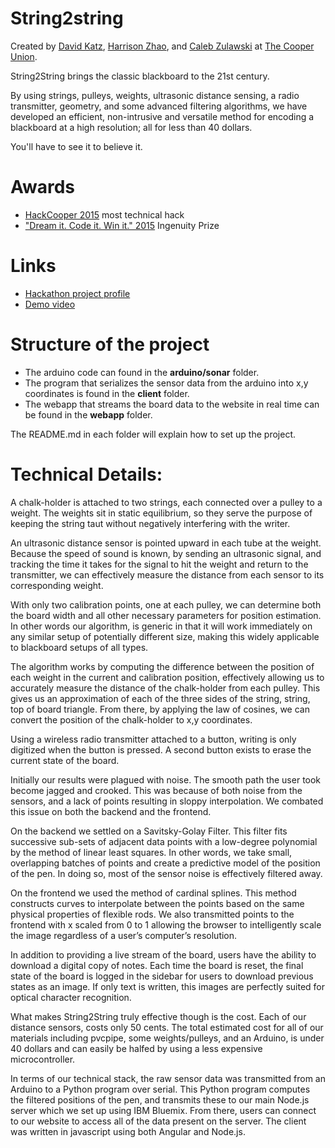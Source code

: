 String2string
=========

Created by [David Katz](https://github.com/katzdave), [Harrison Zhao](https://github.com/harrisonzhao), and [Caleb Zulawski](https://github.com/calebzulawski) at [The Cooper Union](http://cooper.edu).

String2String brings the classic blackboard to the 21st century.

By using strings, pulleys, weights, ultrasonic distance sensing, a radio transmitter, geometry, and some advanced filtering algorithms, we have developed an efficient, non-intrusive and versatile method for encoding a blackboard at a high resolution; all for less than 40 dollars.

You'll have to see it to believe it.

Awards
=====
* [HackCooper 2015](http://hackcooper.org/) most technical hack
* ["Dream it. Code it. Win it." 2015](http://www.dreamitcodeitwinit.org/) Ingenuity Prize

Links
=====
* [Hackathon project profile](https://www.hackerleague.org/hackathons/hackcooper-2015/hacks/string2string)<br>
* [Demo video](https://www.youtube.com/watch?v=y1aw0IiamFM)

Structure of the project
=====
* The arduino code can found in the <b>arduino/sonar</b> folder.<br>
* The program that serializes the sensor data from the arduino into x,y coordinates is found in the <b>client</b> folder.<br>
* The webapp that streams the board data to the website in real time can be found in the <b>webapp</b> folder.

The README.md in each folder will explain how to set up the project.

Technical Details:
=========
A chalk-holder is attached to two strings, each connected over a pulley to a weight. The weights sit in static equilibrium, so they serve the purpose of keeping the string taut without negatively interfering with the writer.

An ultrasonic distance sensor is pointed upward in each tube at the weight. Because the speed of sound is known, by sending an ultrasonic signal, and tracking the time it takes for the signal to hit the weight and return to the transmitter, we can effectively measure the distance from each sensor to its corresponding weight.

With only two calibration points, one at each pulley, we can determine both the board width and all other necessary parameters for position estimation. In other words our algorithm, is generic in that it will work immediately on any similar setup of potentially different size, making this widely applicable to blackboard setups of all types.

The algorithm works by computing the difference between the position of each weight in the current and calibration position, effectively allowing us to accurately measure the distance of the chalk-holder from each pulley. This gives us an approximation of each of the three sides of the string, string, top of board triangle. From there, by applying the law of cosines, we can convert the position of the chalk-holder to x,y coordinates.

Using a wireless radio transmitter attached to a button, writing is only digitized when the button is pressed. A second button exists to erase the current state of the board.

Initially our results were plagued with noise. The smooth path the user took become jagged and crooked. This was because of both noise from the sensors, and a lack of points resulting in sloppy interpolation. We combated this issue on both the backend and the frontend.

On the backend we settled on a Savitsky-Golay Filter. This filter fits successive sub-sets of adjacent data points with a low-degree polynomial by the method of linear least squares. In other words, we take small, overlapping batches of points and create a predictive model of the position of the pen. In doing so, most of the sensor noise is effectively filtered away.

On the frontend we used the method of cardinal splines. This method constructs curves to interpolate between the points based on the same physical properties of flexible rods. We also transmitted points to the frontend with x scaled from 0 to 1 allowing the browser to intelligently scale the image regardless of a user’s computer’s resolution.

In addition to providing a live stream of the board, users have the ability to download a digital copy of notes. Each time the board is reset, the final state of the board is logged in the sidebar for users to download previous states as an image. If only text is written, this images are perfectly suited for optical character recognition.

What makes String2String truly effective though is the cost. Each of our distance sensors, costs only 50 cents. The total estimated cost for all of our materials including pvcpipe, some weights/pulleys, and an Arduino, is under 40 dollars and can easily be halfed by using a less expensive microcontroller.

In terms of our technical stack, the raw sensor data was transmitted from an Arduino to a Python program over serial. This Python program computes the filtered positions of the pen, and transmits these to our main Node.js server which we set up using IBM Bluemix. From there, users can connect to our website to access all of the data present on the server. The client was written in javascript using both Angular and Node.js.
